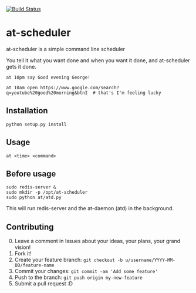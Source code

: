 [![Build Status](https://travis-ci.org/dbieber/at-scheduler.svg?branch=master)](https://travis-ci.org/dbieber/at-scheduler)

# at-scheduler
at-scheduler is a simple command line scheduler

You tell it what you want done and when you want it done, and at-scheduler gets it done.

    at 10pm say Good evening George!
    
    at 10am open https://www.google.com/search?q=youtube%20good%20morning&btnI  # that's I'm feeling lucky

## Installation

    python setup.py install

## Usage

    at <time> <command>

## Before usage

    sudo redis-server &
    sudo mkdir -p /opt/at-scheduler
    sudo python at/atd.py

This will run redis-server and the at-daemon (atd) in the background.

## Contributing
0. Leave a comment in Issues about your ideas, your plans, your grand vision!
1. Fork it!
2. Create your feature branch: `git checkout -b u/username/YYYY-MM-DD/feature-name`
3. Commit your changes: `git commit -am 'Add some feature'`
4. Push to the branch: `git push origin my-new-feature`
5. Submit a pull request :D
